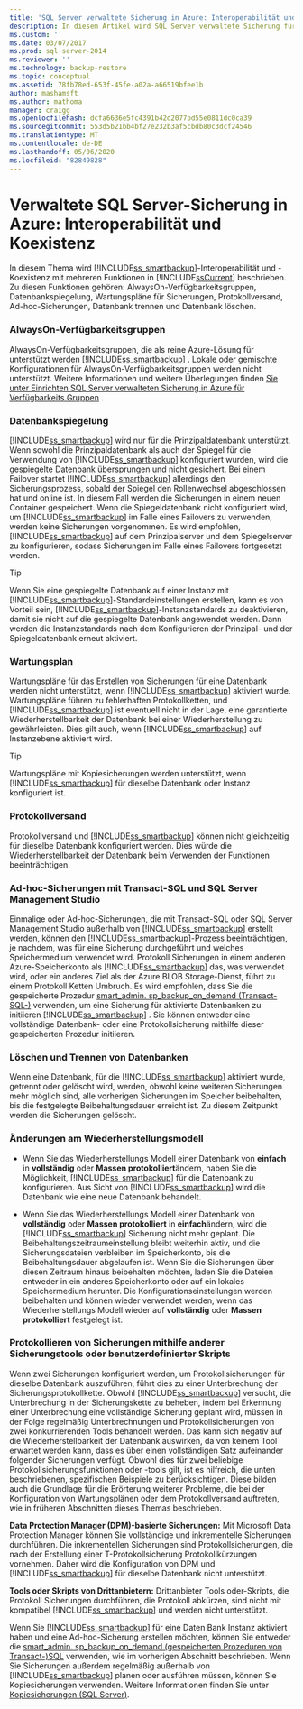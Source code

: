 ```yaml
---
title: 'SQL Server verwaltete Sicherung in Azure: Interoperabilität und Koexistenz | Microsoft-Dokumentation'
description: In diesem Artikel wird SQL Server verwaltete Sicherung für die Microsoft Azure Interoperabilität und Koexistenz mit mehreren Features in SQL Server 2014 beschrieben.
ms.custom: ''
ms.date: 03/07/2017
ms.prod: sql-server-2014
ms.reviewer: ''
ms.technology: backup-restore
ms.topic: conceptual
ms.assetid: 78fb78ed-653f-45fe-a02a-a66519bfee1b
author: mashamsft
ms.author: mathoma
manager: craigg
ms.openlocfilehash: dcfa6636e5fc4391b42d2077bd55e0811dc0ca39
ms.sourcegitcommit: 553d5b21bb4bf27e232b3af5cbdb80c3dcf24546
ms.translationtype: MT
ms.contentlocale: de-DE
ms.lasthandoff: 05/06/2020
ms.locfileid: "82849828"
---
```

# <a name="sql-server-managed-backup-to-azure-interoperability-and-coexistence"></a>Verwaltete SQL Server-Sicherung in Azure: Interoperabilität und Koexistenz
  In diesem Thema wird [!INCLUDE[ss_smartbackup](../includes/ss-smartbackup-md.md)]-Interoperabilität und -Koexistenz mit mehreren Funktionen in [!INCLUDE[ssCurrent](../includes/sscurrent-md.md)] beschrieben. Zu diesen Funktionen gehören: AlwaysOn-Verfügbarkeitsgruppen, Datenbankspiegelung, Wartungspläne für Sicherungen, Protokollversand, Ad-hoc-Sicherungen, Datenbank trennen und Datenbank löschen.  
  
### <a name="alwayson-availability-groups"></a>AlwaysOn-Verfügbarkeitsgruppen  
 AlwaysOn-Verfügbarkeitsgruppen, die als reine Azure-Lösung für unterstützt werden [!INCLUDE[ss_smartbackup](../includes/ss-smartbackup-md.md)] . Lokale oder gemischte Konfigurationen für AlwaysOn-Verfügbarkeitsgruppen werden nicht unterstützt. Weitere Informationen und weitere Überlegungen finden [Sie unter Einrichten SQL Server verwalteten Sicherung in Azure für Verfügbarkeits Gruppen](../../2014/database-engine/setting-up-sql-server-managed-backup-to-windows-azure-for-availability-groups.md) .  
  
### <a name="database-mirroring"></a>Datenbankspiegelung  
 [!INCLUDE[ss_smartbackup](../includes/ss-smartbackup-md.md)] wird nur für die Prinzipaldatenbank unterstützt. Wenn sowohl die Prinzipaldatenbank als auch der Spiegel für die Verwendung von [!INCLUDE[ss_smartbackup](../includes/ss-smartbackup-md.md)] konfiguriert wurden, wird die gespiegelte Datenbank übersprungen und nicht gesichert. Bei einem Failover startet [!INCLUDE[ss_smartbackup](../includes/ss-smartbackup-md.md)] allerdings den Sicherungsprozess, sobald der Spiegel den Rollenwechsel abgeschlossen hat und online ist. In diesem Fall werden die Sicherungen in einem neuen Container gespeichert. Wenn die Spiegeldatenbank nicht konfiguriert wird, um [!INCLUDE[ss_smartbackup](../includes/ss-smartbackup-md.md)] im Falle eines Failovers zu verwenden, werden keine Sicherungen vorgenommen. Es wird empfohlen, [!INCLUDE[ss_smartbackup](../includes/ss-smartbackup-md.md)] auf dem Prinzipalserver und dem Spiegelserver zu konfigurieren, sodass Sicherungen im Falle eines Failovers fortgesetzt werden.  
  
> [!TIP]  
>  Wenn Sie eine gespiegelte Datenbank auf einer Instanz mit [!INCLUDE[ss_smartbackup](../includes/ss-smartbackup-md.md)]-Standardeinstellungen erstellen, kann es von Vorteil sein, [!INCLUDE[ss_smartbackup](../includes/ss-smartbackup-md.md)]-Instanzstandards zu deaktivieren, damit sie nicht auf die gespiegelte Datenbank angewendet werden. Dann werden die Instanzstandards nach dem Konfigurieren der Prinzipal- und der Spiegeldatenbank erneut aktiviert.  
  
### <a name="maintenance-plan"></a>Wartungsplan  
 Wartungspläne für das Erstellen von Sicherungen für eine Datenbank werden nicht unterstützt, wenn [!INCLUDE[ss_smartbackup](../includes/ss-smartbackup-md.md)] aktiviert wurde. Wartungspläne führen zu fehlerhaften Protokollketten, und [!INCLUDE[ss_smartbackup](../includes/ss-smartbackup-md.md)] ist eventuell nicht in der Lage, eine garantierte Wiederherstellbarkeit der Datenbank bei einer Wiederherstellung zu gewährleisten. Dies gilt auch, wenn [!INCLUDE[ss_smartbackup](../includes/ss-smartbackup-md.md)] auf Instanzebene aktiviert wird.  
  
> [!TIP]  
>  Wartungspläne mit Kopiesicherungen werden unterstützt, wenn [!INCLUDE[ss_smartbackup](../includes/ss-smartbackup-md.md)] für dieselbe Datenbank oder Instanz konfiguriert ist.  
  
### <a name="log-shipping"></a>Protokollversand  
 Protokollversand und [!INCLUDE[ss_smartbackup](../includes/ss-smartbackup-md.md)] können nicht gleichzeitig für dieselbe Datenbank konfiguriert werden. Dies würde die Wiederherstellbarkeit der Datenbank beim Verwenden der Funktionen beeinträchtigen.  
  
### <a name="ad-hoc-backups-using-transact-sql-and-sql-server-management-studio"></a>Ad-hoc-Sicherungen mit Transact-SQL und SQL Server Management Studio  
 Einmalige oder Ad-hoc-Sicherungen, die mit Transact-SQL oder SQL Server Management Studio außerhalb von [!INCLUDE[ss_smartbackup](../includes/ss-smartbackup-md.md)] erstellt werden, können den [!INCLUDE[ss_smartbackup](../includes/ss-smartbackup-md.md)]-Prozess beeinträchtigen, je nachdem, was für eine Sicherung durchgeführt und welches Speichermedium verwendet wird. Protokoll Sicherungen in einem anderen Azure-Speicherkonto als [!INCLUDE[ss_smartbackup](../includes/ss-smartbackup-md.md)] das, was verwendet wird, oder ein anderes Ziel als der Azure BLOB Storage-Dienst, führt zu einem Protokoll Ketten Umbruch. Es wird empfohlen, dass Sie die gespeicherte Prozedur [smart_admin. sp_backup_on_demand &#40;Transact-SQL-&#41;](/sql/relational-databases/system-stored-procedures/managed-backup-sp-backup-on-demand-transact-sql) verwenden, um eine Sicherung für aktivierte Datenbanken zu initiieren [!INCLUDE[ss_smartbackup](../includes/ss-smartbackup-md.md)] . Sie können entweder eine vollständige Datenbank- oder eine Protokollsicherung mithilfe dieser gespeicherten Prozedur initiieren.  
  
### <a name="drop-database-and-detach-database"></a>Löschen und Trennen von Datenbanken  
 Wenn eine Datenbank, für die [!INCLUDE[ss_smartbackup](../includes/ss-smartbackup-md.md)] aktiviert wurde, getrennt oder gelöscht wird, werden, obwohl keine weiteren Sicherungen mehr möglich sind, alle vorherigen Sicherungen im Speicher beibehalten, bis die festgelegte Beibehaltungsdauer erreicht ist. Zu diesem Zeitpunkt werden die Sicherungen gelöscht.  
  
### <a name="changes-to-recovery-model"></a>Änderungen am Wiederherstellungsmodell  
  
-   Wenn Sie das Wiederherstellungs Modell einer Datenbank von **einfach** in **vollständig** oder **Massen protokolliert**ändern, haben Sie die Möglichkeit, [!INCLUDE[ss_smartbackup](../includes/ss-smartbackup-md.md)] für die Datenbank zu konfigurieren. Aus Sicht von [!INCLUDE[ss_smartbackup](../includes/ss-smartbackup-md.md)] wird die Datenbank wie eine neue Datenbank behandelt.  
  
-   Wenn Sie das Wiederherstellungs Modell einer Datenbank von **vollständig** oder **Massen protokolliert** in **einfach**ändern, wird die [!INCLUDE[ss_smartbackup](../includes/ss-smartbackup-md.md)] Sicherung nicht mehr geplant. Die Beibehaltungszeitraumeinstellung bleibt weiterhin aktiv, und die Sicherungsdateien verbleiben im Speicherkonto, bis die Beibehaltungsdauer abgelaufen ist. Wenn Sie die Sicherungen über diesen Zeitraum hinaus beibehalten möchten, laden Sie die Dateien entweder in ein anderes Speicherkonto oder auf ein lokales Speichermedium herunter. Die Konfigurationseinstellungen werden beibehalten und können wieder verwendet werden, wenn das Wiederherstellungs Modell wieder auf **vollständig** oder **Massen protokolliert** festgelegt ist.  
  
### <a name="log-backups-using-other-backup-tools-or-custom-scripts"></a>Protokollieren von Sicherungen mithilfe anderer Sicherungstools oder benutzerdefinierter Skripts  
 Wenn zwei Sicherungen konfiguriert werden, um Protokollsicherungen für dieselbe Datenbank auszuführen, führt dies zu einer Unterbrechung der Sicherungsprotokollkette. Obwohl [!INCLUDE[ss_smartbackup](../includes/ss-smartbackup-md.md)] versucht, die Unterbrechung in der Sicherungskette zu beheben, indem bei Erkennung einer Unterbrechung eine vollständige Sicherung geplant wird, müssen in der Folge regelmäßig Unterbrechnungen und Protokollsicherungen von zwei konkurrierenden Tools behandelt werden. Das kann sich negativ auf die Wiederherstellbarkeit der Datenbank auswirken, da von keinem Tool erwartet werden kann, dass es über einen vollständigen Satz aufeinander folgender Sicherungen verfügt. Obwohl dies für zwei beliebige Protokollsicherungsfunktionen oder -tools gilt, ist es hilfreich, die unten beschriebenen, spezifischen Beispiele zu berücksichtigen. Diese bilden auch die Grundlage für die Erörterung weiterer Probleme, die bei der Konfiguration von Wartungsplänen oder dem Protokollversand auftreten, wie in früheren Abschnitten dieses Themas beschrieben.  
  
 **Data Protection Manager (DPM)-basierte Sicherungen:** Mit Microsoft Data Protection Manager können Sie vollständige und inkrementelle Sicherungen durchführen. Die inkrementellen Sicherungen sind Protokollsicherungen, die nach der Erstellung einer T-Protokollsicherung Protokollkürzungen vornehmen. Daher wird die Konfiguration von DPM und [!INCLUDE[ss_smartbackup](../includes/ss-smartbackup-md.md)] für dieselbe Datenbank nicht unterstützt.  
  
 **Tools oder Skripts von Drittanbietern:** Drittanbieter Tools oder-Skripts, die Protokoll Sicherungen durchführen, die Protokoll abkürzen, sind nicht mit kompatibel [!INCLUDE[ss_smartbackup](../includes/ss-smartbackup-md.md)] und werden nicht unterstützt.  
  
 Wenn Sie [!INCLUDE[ss_smartbackup](../includes/ss-smartbackup-md.md)] für eine Daten Bank Instanz aktiviert haben und eine Ad-hoc-Sicherung erstellen möchten, können Sie entweder die [smart_admin. sp_backup_on_demand &#40;gespeicherten Prozeduren von Transact-&#41;SQL](/sql/relational-databases/system-stored-procedures/managed-backup-sp-backup-on-demand-transact-sql) verwenden, wie im vorherigen Abschnitt beschrieben. Wenn Sie Sicherungen außerdem regelmäßig außerhalb von [!INCLUDE[ss_smartbackup](../includes/ss-smartbackup-md.md)] planen oder ausführen müssen, können Sie Kopiesicherungen verwenden.  Weitere Informationen finden Sie unter [Kopiesicherungen &#40;SQL Server&#41;](../relational-databases/backup-restore/copy-only-backups-sql-server.md).  
  
  
